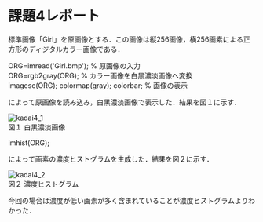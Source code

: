 # 課題4レポート　　
標準画像「Girl」を原画像とする．この画像は縦256画像，横256画素による正方形のディジタルカラー画像である．

ORG=imread('Girl.bmp'); % 原画像の入力  
ORG=rgb2gray(ORG); % カラー画像を白黒濃淡画像へ変換  
imagesc(ORG); colormap(gray); colorbar; % 画像の表示  

によって原画像を読み込み，白黒濃淡画像で表示した．結果を図１に示す．

![kadai4_1](https://github.com/dolphinhardcore/kadai/blob/master/image/kadai4_1.png)  
図１ 白黒濃淡画像

imhist(ORG);

によって画素の濃度ヒストグラムを生成した．結果を図２に示す．

![kadai4_2](https://github.com/dolphinhardcore/kadai/blob/master/image/kadai4_2.png)  
図２ 濃度ヒストグラム

今回の場合は濃度が低い画素が多く含まれていることが濃度ヒストグラムよりわかった．

